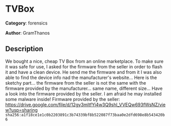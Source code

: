 # TVBox


**Category**: forensics

**Author**: GramThanos

## Description

We bought a nice, cheap TV Box from an online marketplace. To make sure it was safe for use, I asked for the firmware from the seller in order to flash it and have a clean device.
He send me the firmware and from it I was also able to find the device info nad the manufacturer's website...
Here is the sketchy part... the firmware from the seller is not the same with the firmware provided by the manufacturer... same name, different size...
Have a look into the firmware provided by the seller. I am afraid he may installed some malware inside!
Firmware provided by the seller: https://drive.google.com/file/d/12gy3mItfYi4w3Q9shI_VVEQw693fWsNZ/view?usp=sharing `sha256:a1f18ce1e1c0b2203891c3b74339bf8b522087f73baa0e2dfd698e8b543420b6`

